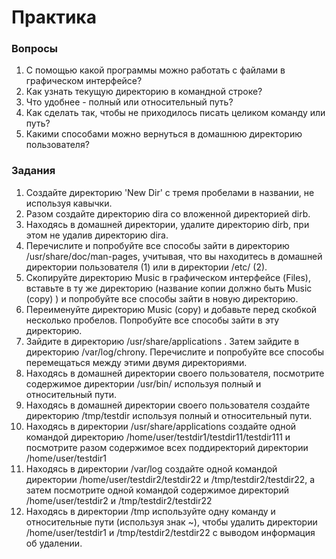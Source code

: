 # Практика

### Вопросы

1. С помощью какой программы можно работать с файлами в графическом интерфейсе?
2. Как узнать текущую директорию в командной строке?
3. Что удобнее - полный или относительный путь?
4. Как сделать так, чтобы не приходилось писать целиком команду или путь?
5. Какими способами можно вернуться в домашнюю директорию пользователя?

### Задания

1. Создайте директорию 'New   Dir' с тремя пробелами в названии, не используя кавычки.
2. Разом создайте директорию dira со вложенной директорией dirb.
3. Находясь в домашней директории, удалите директорию dirb, при этом не удалив директорию dira.
4. Перечислите и попробуйте все способы зайти в директорию /usr/share/doc/man-pages, учитывая, что вы находитесь в домашней директории пользователя (1) или в директории /etc/ (2).
5. Скопируйте директорию Music в графическом интерфейсе (Files), вставьте в ту же директорию (название копии должно быть Music (copy) ) и попробуйте все способы зайти в новую директорию.
6. Переименуйте директорию Music (copy) и добавьте перед скобкой несколько пробелов. Попробуйте все способы зайти в эту директорию.
7. Зайдите в директорию /usr/share/applications . Затем зайдите в директорию /var/log/chrony. Перечислите и попробуйте все способы перемещаться между этими двумя директориями.
8. Находясь в домашней директории своего пользователя, посмотрите содержимое директории /usr/bin/ используя полный и относительный пути.
9. Находясь в домашней директории своего пользователя создайте директорию /tmp/testdir используя полный и относительный пути.
10. Находясь в директории /usr/share/applications создайте одной командой директорию /home/user/testdir1/testdir11/testdir111 и посмотрите разом содержимое всех поддиректорий директории /home/user/testdir1
11. Находясь в директории /var/log создайте одной командой директории /home/user/testdir2/testdir22 и /tmp/testdir2/testdir22, а затем посмотрите одной командой содержимое директорий /home/user/testdir2 и /tmp/testdir2/testdir22
12. Находясь в директории /tmp используйте одну команду и относительные пути (используя знак ~), чтобы удалить директории /home/user/testdir1 и /tmp/testdir2/testdir22 с выводом информация об удалении.
